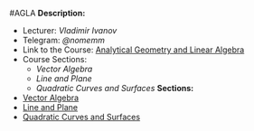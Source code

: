 #AGLA
**Description:**
- Lecturer: *Vladimir Ivanov*
- Telegram: *@nomemm*
- Link to the Course: [Analytical Geometry and Linear Algebra](https://moodle.innopolis.university/course/view.php?id=2936#section-1)
- Course Sections: 
	- *Vector Algebra*
	- *Line and Plane*
	- *Quadratic Curves and Surfaces*
**Sections:**
- [Vector Algebra](Vector%20Algebra.md)
- [Line and Plane](Line%20and%20Plane.md)
- [Quadratic Curves and Surfaces](Quadratic%20Curves%20and%20Surfaces.md)
